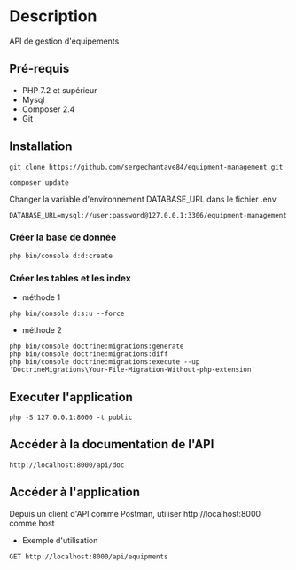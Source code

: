 # Description
API de gestion d'équipements

## Pré-requis
- PHP 7.2 et supérieur
- Mysql
- Composer 2.4
- Git

## Installation
```
git clone https://github.com/sergechantave84/equipment-management.git
```

```
composer update
```

Changer la variable d'environnement DATABASE_URL dans le fichier .env
```
DATABASE_URL=mysql://user:password@127.0.0.1:3306/equipment-management
```

### Créer la base de donnée
```
php bin/console d:d:create
```

### Créer les tables et les index
- méthode 1
```
php bin/console d:s:u --force
```

- méthode 2
```
php bin/console doctrine:migrations:generate
php bin/console doctrine:migrations:diff
php bin/console doctrine:migrations:execute --up 'DoctrineMigrations\Your-File-Migration-Without-php-extension'
```

## Executer l'application
```
php -S 127.0.0.1:8000 -t public
```

## Accéder à la documentation de l'API
```
http://localhost:8000/api/doc
```

## Accéder à l'application
Depuis un client d'API comme Postman, utiliser http://localhost:8000 comme host
- Exemple d'utilisation
```
GET http://localhost:8000/api/equipments
```
